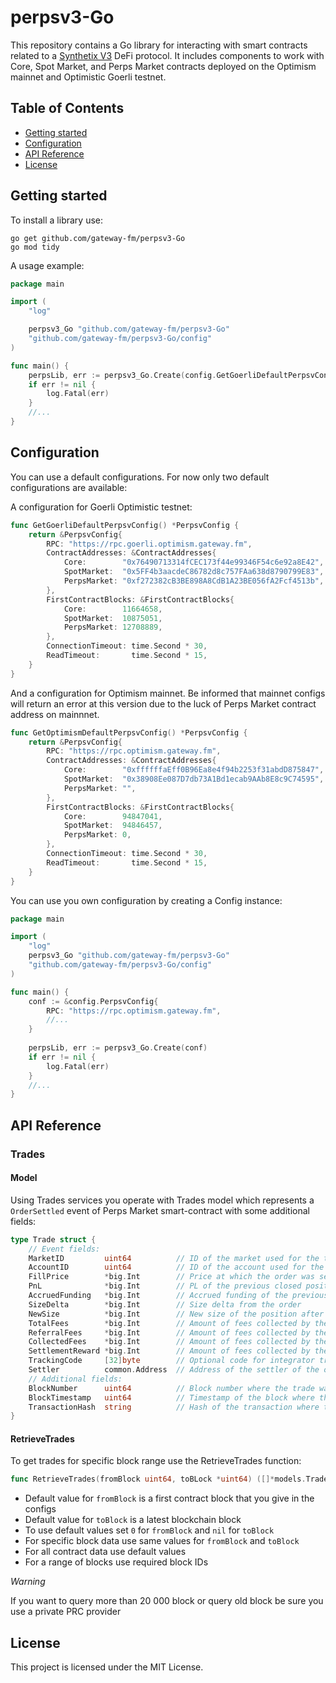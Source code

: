 # perpsv3-Go

This repository contains a Go library for interacting with smart contracts related to a [Synthetix V3](https://docs.synthetix.io/v/v3/) 
DeFi protocol. It includes components to work with Core, Spot Market, and Perps Market contracts deployed on the Optimism 
mainnet and Optimistic Goerli testnet.

## Table of Contents

- [Getting started](#getting-started)
- [Configuration](#configuration)
- [API Reference](#api-reference)
- [License](#license)

## Getting started

To install a library use:

```
go get github.com/gateway-fm/perpsv3-Go
go mod tidy
```

A usage example:

```go
package main

import (
	"log"

	perpsv3_Go "github.com/gateway-fm/perpsv3-Go"
	"github.com/gateway-fm/perpsv3-Go/config"
)

func main() {
	perpsLib, err := perpsv3_Go.Create(config.GetGoerliDefaultPerpsvConfig())
	if err != nil {
		log.Fatal(err)
	}
	//...
}
```

## Configuration

You can use a default configurations. For now only two default configurations are available:

A configuration for Goerli Optimistic testnet:
```go
func GetGoerliDefaultPerpsvConfig() *PerpsvConfig {
	return &PerpsvConfig{
		RPC: "https://rpc.goerli.optimism.gateway.fm",
		ContractAddresses: &ContractAddresses{
			Core:        "0x76490713314fCEC173f44e99346F54c6e92a8E42",
			SpotMarket:  "0x5FF4b3aacdeC86782d8c757FAa638d8790799E83",
			PerpsMarket: "0xf272382cB3BE898A8CdB1A23BE056fA2Fcf4513b",
		},
		FirstContractBlocks: &FirstContractBlocks{
			Core:        11664658,
			SpotMarket:  10875051,
			PerpsMarket: 12708889,
		},
		ConnectionTimeout: time.Second * 30,
		ReadTimeout:       time.Second * 15,
	}
}
```

And a configuration for Optimism mainnet. Be informed that mainnet configs will return an error at this version due to 
the luck of Perps Market contract address on mainnnet.

```go
func GetOptimismDefaultPerpsvConfig() *PerpsvConfig {
	return &PerpsvConfig{
		RPC: "https://rpc.optimism.gateway.fm",
		ContractAddresses: &ContractAddresses{
			Core:        "0xffffffaEff0B96Ea8e4f94b2253f31abdD875847",
			SpotMarket:  "0x38908Ee087D7db73A1Bd1ecab9AAb8E8c9C74595",
			PerpsMarket: "",
		},
		FirstContractBlocks: &FirstContractBlocks{
			Core:        94847041,
			SpotMarket:  94846457,
			PerpsMarket: 0,
		},
		ConnectionTimeout: time.Second * 30,
		ReadTimeout:       time.Second * 15,
	}
}
```

You can use you own configuration by creating a Config instance:

```go
package main

import (
	"log"
	perpsv3_Go "github.com/gateway-fm/perpsv3-Go"
	"github.com/gateway-fm/perpsv3-Go/config"
)

func main() {
	conf := &config.PerpsvConfig{
		RPC: "https://rpc.optimism.gateway.fm",
		//...
    }
	
	perpsLib, err := perpsv3_Go.Create(conf)
	if err != nil {
		log.Fatal(err)
	}
	//...
}
```

## API Reference

### Trades

#### Model

Using Trades services you operate with Trades model which represents a `OrderSettled` event of Perps Market smart-contract 
with some additional fields:

```go
type Trade struct {
	// Event fields:
	MarketID         uint64          // ID of the market used for the trade
	AccountID        uint64          // ID of the account used for the trade
	FillPrice        *big.Int        // Price at which the order was settled
	PnL              *big.Int        // PL of the previous closed position
	AccruedFunding   *big.Int        // Accrued funding of the previous closed position
	SizeDelta        *big.Int        // Size delta from the order
	NewSize          *big.Int        // New size of the position after settlement
	TotalFees        *big.Int        // Amount of fees collected by the protocol
	ReferralFees     *big.Int        // Amount of fees collected by the referrer
	CollectedFees    *big.Int        // Amount of fees collected by the fee collector
	SettlementReward *big.Int        // Amount of fees collected by the settler
	TrackingCode     [32]byte        // Optional code for integrator tracking purposes
	Settler          common.Address  // Address of the settler of the order
	// Additional fields:
	BlockNumber      uint64          // Block number where the trade was settled
	BlockTimestamp   uint64          // Timestamp of the block where the trade was settled
	TransactionHash  string          // Hash of the transaction where the trade was settled
}
```

#### RetrieveTrades

To get trades for specific block range use the RetrieveTrades function:

```go
func RetrieveTrades(fromBlock uint64, toBLock *uint64) ([]*models.Trade, error) {}
```

- Default value for `fromBlock` is a first contract block that you give in the configs
- Default value for `toBlock` is a latest blockchain block
- To use default values set `0` for `fromBlock` and `nil` for `toBlock`
- For specific block data use same values for `fromBlock` and `toBlock`
- For all contract data use default values
- For a range of blocks use required block IDs

*Warning*

If you want to query more than 20 000 block or query old block be sure you use a private PRC provider

## License
This project is licensed under the MIT License.